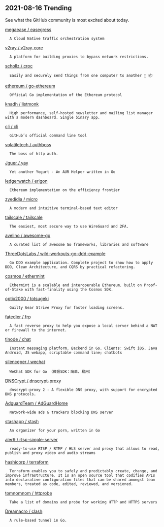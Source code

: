 ## 2021-08-16 Trending 
See what the GitHub community is most excited about today. 

[megaease / easegress](https://github.com/megaease/easegress) 

      A Cloud Native traffic orchestration system
     
[v2ray / v2ray-core](https://github.com/v2ray/v2ray-core) 

      A platform for building proxies to bypass network restrictions.
     
[schollz / croc](https://github.com/schollz/croc) 

      Easily and securely send things from one computer to another 🐊 📦

     
[ethereum / go-ethereum](https://github.com/ethereum/go-ethereum) 

      Official Go implementation of the Ethereum protocol
     
[knadh / listmonk](https://github.com/knadh/listmonk) 

      High performance, self-hosted newsletter and mailing list manager with a modern dashboard. Single binary app.
     
[cli / cli](https://github.com/cli/cli) 

      GitHub’s official command line tool
     
[volatiletech / authboss](https://github.com/volatiletech/authboss) 

      The boss of http auth.
     
[Jguer / yay](https://github.com/Jguer/yay) 

      Yet another Yogurt - An AUR Helper written in Go
     
[ledgerwatch / erigon](https://github.com/ledgerwatch/erigon) 

      Ethereum implementation on the efficiency frontier
     
[zyedidia / micro](https://github.com/zyedidia/micro) 

      A modern and intuitive terminal-based text editor
     
[tailscale / tailscale](https://github.com/tailscale/tailscale) 

      The easiest, most secure way to use WireGuard and 2FA.
     
[avelino / awesome-go](https://github.com/avelino/awesome-go) 

      A curated list of awesome Go frameworks, libraries and software
     
[ThreeDotsLabs / wild-workouts-go-ddd-example](https://github.com/ThreeDotsLabs/wild-workouts-go-ddd-example) 

      Go DDD example application. Complete project to show how to apply DDD, Clean Architecture, and CQRS by practical refactoring.
     
[cosmos / ethermint](https://github.com/cosmos/ethermint) 

      Ethermint is a scalable and interoperable Ethereum, built on Proof-of-Stake with fast-finality using the Cosmos SDK.
     
[optix2000 / totsugeki](https://github.com/optix2000/totsugeki) 

      Guilty Gear Strive Proxy for faster loading screens.
     
[fatedier / frp](https://github.com/fatedier/frp) 

      A fast reverse proxy to help you expose a local server behind a NAT or firewall to the internet.
     
[tinode / chat](https://github.com/tinode/chat) 

      Instant messaging platform. Backend in Go. Clients: Swift iOS, Java Android, JS webapp, scriptable command line; chatbots
     
[silenceper / wechat](https://github.com/silenceper/wechat) 

      WeChat SDK for Go （微信SDK：简单、易用）
     
[DNSCrypt / dnscrypt-proxy](https://github.com/DNSCrypt/dnscrypt-proxy) 

      dnscrypt-proxy 2 - A flexible DNS proxy, with support for encrypted DNS protocols.
     
[AdguardTeam / AdGuardHome](https://github.com/AdguardTeam/AdGuardHome) 

      Network-wide ads & trackers blocking DNS server
     
[stashapp / stash](https://github.com/stashapp/stash) 

      An organizer for your porn, written in Go
     
[aler9 / rtsp-simple-server](https://github.com/aler9/rtsp-simple-server) 

      ready-to-use RTSP / RTMP / HLS server and proxy that allows to read, publish and proxy video and audio streams
     
[hashicorp / terraform](https://github.com/hashicorp/terraform) 

      Terraform enables you to safely and predictably create, change, and improve infrastructure. It is an open source tool that codifies APIs into declarative configuration files that can be shared amongst team members, treated as code, edited, reviewed, and versioned.
     
[tomnomnom / httprobe](https://github.com/tomnomnom/httprobe) 

      Take a list of domains and probe for working HTTP and HTTPS servers
     
[Dreamacro / clash](https://github.com/Dreamacro/clash) 

      A rule-based tunnel in Go.
     
